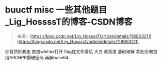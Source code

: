 <!--yml
category: 未分类
date: 2022-04-26 14:47:00
-->

# buuctf misc 一些其他题目_Lig_HossssT的博客-CSDN博客

> 来源：[https://blog.csdn.net/Lig_HossssT/article/details/118903211](https://blog.csdn.net/Lig_HossssT/article/details/118903211)

你竟然赶我走 直接winhex打开 flag在文件最后
大白 改高度
基础破解 拿到压缩包 用ARCHPR爆破密码 再解base64